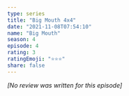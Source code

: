 ```yaml
---
type: series
title: "Big Mouth 4x4"
date: "2021-11-08T07:54:10"
name: "Big Mouth"
season: 4
episode: 4
rating: 3
ratingEmoji: "⭐️⭐️⭐️"
share: false
---
```


_[No review was written for this episode]_
